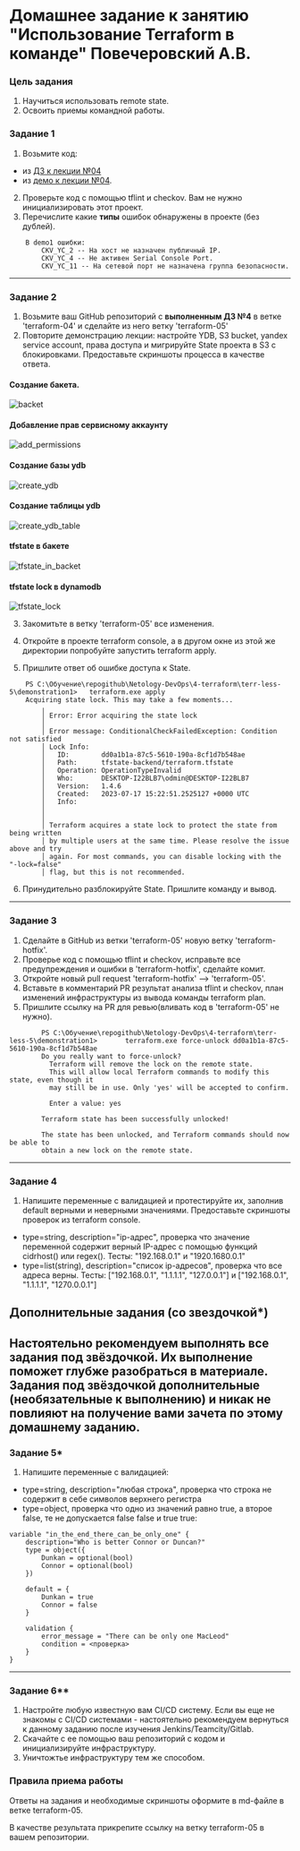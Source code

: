 # Домашнее задание к занятию "Использование Terraform в команде" Повечеровский А.В.

### Цель задания

1. Научиться использовать remote state.
2. Освоить приемы командной работы.

### Задание 1

1. Возьмите код:
- из [ДЗ к лекции №04](https://github.com/netology-code/ter-homeworks/tree/main/04/src) 
- из [демо к лекции №04](https://github.com/netology-code/ter-homeworks/tree/main/04/demonstration1).
2. Проверьте код с помощью tflint и checkov. Вам не нужно инициализировать этот проект.
3. Перечислите какие **типы** ошибок обнаружены в проекте (без дублей).
```
    В demo1 ошибки:
        CKV_YC_2 -- На хост не назначен публичный IP.
        CKV_YC_4 -- Не активен Serial Console Port.
        CKV_YC_11 -- На сетевой порт не назначена группа безопасности.
```
------

### Задание 2

1. Возьмите ваш GitHub репозиторий с **выполненным ДЗ №4** в ветке 'terraform-04' и сделайте из него ветку 'terraform-05'
2. Повторите демонстрацию лекции: настройте YDB, S3 bucket, yandex service account, права доступа и мигрируйте State проекта в S3 с блокировками. Предоставьте скриншоты процесса в качестве ответа.
#### Создание бакета.
![backet](./res/create_backet.png)

#### Добавление прав сервисному аккаунту
![add_permissions](./res/add_permissions.png)

#### Создание базы ydb
![create_ydb](./res/create_ydb_database.png)

#### Создание таблицы ydb
![create_ydb_table](./res/create_ydb_table.png)

#### tfstate в бакете
![tfstate_in_backet](./res/tfstate_in_backet.png)

#### tfstate lock в dynamodb
![tfstate_lock](./res/tfstate_lock.png)

3. Закомитьте в ветку 'terraform-05' все изменения.
4. Откройте в проекте terraform console, а в другом окне из этой же директории попробуйте запустить terraform apply.

5. Пришлите ответ об ошибке доступа к State.
```
    PS C:\Обучение\repogithub\Netology-DevOps\4-terraform\terr-less-5\demonstration1>   terraform.exe apply
    Acquiring state lock. This may take a few moments...
        ╷
        │ Error: Error acquiring the state lock
        │
        │ Error message: ConditionalCheckFailedException: Condition not satisfied
        │ Lock Info:
        │   ID:        dd0a1b1a-87c5-5610-190a-8cf1d7b548ae
        │   Path:      tfstate-backend/terraform.tfstate
        │   Operation: OperationTypeInvalid
        │   Who:       DESKTOP-I22BLB7\odmin@DESKTOP-I22BLB7
        │   Version:   1.4.6
        │   Created:   2023-07-17 15:22:51.2525127 +0000 UTC
        │   Info:
        │
        │
        │ Terraform acquires a state lock to protect the state from being written
        │ by multiple users at the same time. Please resolve the issue above and try
        │ again. For most commands, you can disable locking with the "-lock=false"
        │ flag, but this is not recommended.
```
6. Принудительно разблокируйте State. Пришлите команду и вывод.


------
### Задание 3  

1. Сделайте в GitHub из ветки 'terraform-05' новую ветку 'terraform-hotfix'.
2. Проверье код с помощью tflint и checkov, исправьте все предупреждения и ошибки в 'terraform-hotfix', сделайте комит.
3. Откройте новый pull request 'terraform-hotfix' --> 'terraform-05'. 
4. Вставьте в комментарий PR результат анализа tflint и checkov, план изменений инфраструктуры из вывода команды terraform plan.
5. Пришлите ссылку на PR для ревью(вливать код в 'terraform-05' не нужно).
```
        PS C:\Обучение\repogithub\Netology-DevOps\4-terraform\terr-less-5\demonstration1>       terraform.exe force-unlock dd0a1b1a-87c5-5610-190a-8cf1d7b548ae
        Do you really want to force-unlock?
          Terraform will remove the lock on the remote state.
          This will allow local Terraform commands to modify this state, even though it
          may still be in use. Only 'yes' will be accepted to confirm.
        
          Enter a value: yes
        
        Terraform state has been successfully unlocked!
        
        The state has been unlocked, and Terraform commands should now be able to
        obtain a new lock on the remote state.
```
------
### Задание 4

1. Напишите переменные с валидацией и протестируйте их, заполнив default верными и неверными значениями. Предоставьте скриншоты проверок из terraform console. 

- type=string, description="ip-адрес", проверка что значение переменной содержит верный IP-адрес с помощью функций cidrhost() или regex(). Тесты:  "192.168.0.1" и "1920.1680.0.1"
- type=list(string), description="список ip-адресов", проверка что все адреса верны.  Тесты:  ["192.168.0.1", "1.1.1.1", "127.0.0.1"] и ["192.168.0.1", "1.1.1.1", "1270.0.0.1"]

## Дополнительные задания (со звездочкой*)

**Настоятельно рекомендуем выполнять все задания под звёздочкой.**   Их выполнение поможет глубже разобраться в материале.   
Задания под звёздочкой дополнительные (необязательные к выполнению) и никак не повлияют на получение вами зачета по этому домашнему заданию. 
------
### Задание 5*
1. Напишите переменные с валидацией:
- type=string, description="любая строка", проверка что строка не содержит в себе символов верхнего регистра
- type=object, проверка что одно из значений равно true, а второе false, те не допускается false false и true true:
```
variable "in_the_end_there_can_be_only_one" {
    description="Who is better Connor or Duncan?"
    type = object({
        Dunkan = optional(bool)
        Connor = optional(bool)
    })

    default = {
        Dunkan = true
        Connor = false
    }

    validation {
        error_message = "There can be only one MacLeod"
        condition = <проверка>
    }
}
```
------
### Задание 6**  

1. Настройте любую известную вам CI/CD систему. Если вы еще не знакомы с CI/CD  системами - настоятельно рекомендуем вернуться к данному заданию после изучения Jenkins/Teamcity/Gitlab.
2. Скачайте с ее помощью ваш репозиторий с кодом и инициализируйте инфраструктуру.
3. Уничтожтье инфраструктуру тем же способом.


### Правила приема работы

Ответы на задания и необходимые скриншоты оформите в md-файле в ветке terraform-05.

В качестве результата прикрепите ссылку на ветку terraform-05 в вашем репозитории.